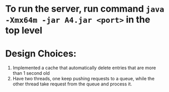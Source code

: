 # To run the server, run command `java -Xmx64m -jar A4.jar <port>` in the top level

# Design Choices:
1. Implemented a cache that automatically delete entries that are more than 1 second old
2. Have two threads, one keep pushing requests to a queue, while the other thread take request from the queue and process it.

